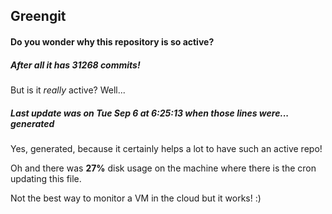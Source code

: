## Greengit

#### Do you wonder why this repository is so active?

##### After all it has 31268 commits!

But is it *really* active? Well...

##### Last update was on Tue Sep 6 at 6:25:13 when those lines were... generated

Yes, generated, because it certainly helps a lot to have such an active repo!

Oh and there was **27%** disk usage on the machine
where there is the cron updating this file.

Not the best way to monitor a VM in the cloud but it works! :)
